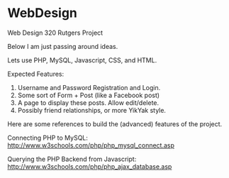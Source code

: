 # WebDesign
Web Design 320 Rutgers Project

Below I am just passing around ideas.

Lets use PHP, MySQL, Javascript, CSS, and HTML.

Expected Features:
1. Username and Password Registration and Login.
2. Some sort of Form + Post (like a Facebook post)
3. A page to display these posts. Allow edit/delete.
4. Possibly friend relationships, or more YikYak style.

Here are some references to build the (advanced) features of the project.

Connecting PHP to MySQL: http://www.w3schools.com/php/php_mysql_connect.asp

Querying the PHP Backend from Javascript: http://www.w3schools.com/php/php_ajax_database.asp


